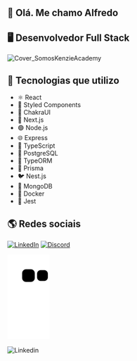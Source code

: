 <h2>👋 Olá. Me chamo Alfredo</h2>

<h2>🖥️ Desenvolvedor Full Stack</h2>

![Cover_SomosKenzieAcademy](https://user-images.githubusercontent.com/101817225/170341920-a3c10728-467b-4357-9428-0009b46e1af3.png)

<h2>🚀 Tecnologias que utilizo</h2>

<ul> 
    <li>⚛️ React</li>
    <li>🎨 Styled Components</li>
    <li>💠 ChakraUI</li>
    <li>🔲 Next.js</li>
    <li>🟢 Node.js</li>
    <li>🌐 Express</li>
    <li>🔵 TypeScript</li>
    <li>🐘 PostgreSQL</li>
    <li>🔶 TypeORM</li>
    <li>🔷 Prisma</li>
    <li>🐦 Nest.js</li>
    <li>🍃 MongoDB</li>
    <li>🐳 Docker</li>
    <li>🧪 Jest</li>
</ul>

<h2>🌎 Redes sociais</h2>

[![LinkedIn](https://img.shields.io/badge/LinkedIn-0077B5?style=for-the-badge&logo=linkedin&logoColor=white)](https://www.linkedin.com/in/alfredopfneto/)
[![Discord](https://img.shields.io/badge/Discord-7289DA?style=for-the-badge&logo=discord&logoColor=white)](https://discordapp.com/users/713392854227091516)

![Snake animation](https://github.com/rafaballerini/rafaballerini/blob/output/github-contribution-grid-snake.svg)

![Linkedin](https://user-images.githubusercontent.com/101817225/170341903-e0ef57e3-ad3b-4424-9156-12166981fd8e.png)
